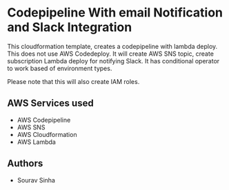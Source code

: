 # Codepipeline With email Notification and Slack Integration 

This cloudformation template, creates a codepipeline with lambda deploy. This does not use AWS Codedeploy.
It will create AWS SNS topic, create subscription Lambda deploy for notifying Slack.
It has conditional operator to work based of environment types.

Please note that this will also create IAM roles.

## AWS Services used

* AWS Codepipeline
* AWS SNS
* AWS Cloudformation
* AWS Lambda

## Authors

* Sourav Sinha
